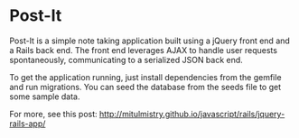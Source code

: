 # Post-It
Post-It is a simple note taking application built using a jQuery front end and a Rails back end. The front end leverages AJAX to handle user requests spontaneously, communicating to a serialized JSON back end.

To get the application running, just install dependencies from the gemfile and run migrations. You can seed the database from the seeds file to get some sample data.

For more, see this post: http://mitulmistry.github.io/javascript/rails/jquery-rails-app/
